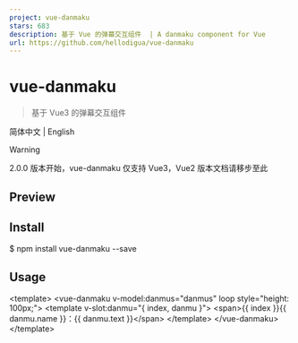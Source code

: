 ```yaml
---
project: vue-danmaku
stars: 683
description: 基于 Vue 的弹幕交互组件  | A danmaku component for Vue
url: https://github.com/hellodigua/vue-danmaku
---
```


vue-danmaku
===========

> 基于 Vue3 的弹幕交互组件

简体中文 | English

Warning

2.0.0 版本开始，vue-danmaku 仅支持 Vue3，Vue2 版本文档请移步至此

Preview
-------

Install
-------

$ npm install vue-danmaku --save

Usage
-----

<template\>
  <vue-danmaku v-model:danmus\="danmus" loop style\="height: 100px;"\>
    <template v-slot:danmu\="{ index, danmu }"\>
      <span\>{{ index }}{{ danmu.name }}：{{ danmu.text }}</span\>
    </template\>
  </vue-danmaku\>
</template\>

<script setup>
import vueDanmaku from 'vue-danmaku'
const danmus \= ref(\[
  { name: 'a', text: 'aaa' },
  { name: 'b', text: 'bbb' },
\])
</script\>

Attributes
----------

参数

说明

类型

可选值

默认值

danmus

弹幕元素列表，支持纯文本或者自定义对象(支持 v-model)

Array

字符串或对象

\[\]

channels

轨道数量

Number

0

autoplay

是否自动播放

Boolean

true

loop

是否开启弹幕循环

Boolean

false

loopOnly

是否开启弹幕循环时避免重复弹幕

Boolean

false

speeds

弹幕速度（每秒移动的像素数）

Number

200

debounce

弹幕刷新频率(ms)

Number

100

randomChannel

随机选择轨道插入

Boolean

false

isSuspend

是否开启弹幕悬浮暂停（试验型功能）

Boolean

false

top

弹幕垂直间距(px)

Number

4

right

弹幕水平间距(px)

Number

0

performanceMode

是否开启性能模式（默认使用 requestAnimationFrame 代替 CSS 动画）

Boolean

true

zIndex

弹幕层级

Number

10

autoResize

是否自动监听容器大小变化以重新计算弹幕位置

Boolean

true

mirror

是否开启镜像模式（弹幕从左向右移动）

Boolean

false

-   注 1：channels 为 0，则轨道数为容器可容纳最高轨道数
-   注 2：danmus 初始化后如果为空，则 autoplay 失效。因此对于异步加载的弹幕数据，需要手动调用 `refName.value.play()` 进行播放
-   注 3：弹幕刷新频率为每隔多长时间插入一条弹幕
-   注 4：性能模式默认使用 requestAnimationFrame 代替 CSS 动画，在浏览器不开启硬件加速时，FPS 会非常稳定

Methods
-------

通过以下方式调用：

<vue-danmaku ref\="danmakuRef"\>
  <template #danmu\="{ danmu }"\>{{ danmu }}</template\>
</vue-danmaku\>

setup() {
  const danmakuRef \= ref(null)

  danmakuRef.value.play()
}

方法名

说明

参数

play()

开始/继续播放

\-

pause()

暂停弹幕播放

\-

stop()

停止播放并清空弹幕

\-

show()

弹幕显示

\-

hide()

弹幕隐藏

\-

reset()

重置配置

\-

resize()

容器尺寸改变时重新计算滚动距离

\-

addDanmu(danmu, position)

发送弹幕（统一方法，可指定插入位置）

danmu 数据，可以是字符串或对象；position: 当前插入的位置 'current','end'，默认为'current'

insert(danmu)

绘制弹幕（实时插入，不进行数据绑定）

danmu 数据，可以是字符串或对象

getPlayState()

获得当前播放状态

getMaxChannels()

获得当前最大轨道数

-   注 1：push 和 add 方法已废弃，请使用 addDanmu 代替
-   注 2：insert 跟 addDanmu 的区别在于，insert 不存储于内部变量，而是直接插入 DOM，适用于直播等场景

Events
------

事件名

说明

返回值

list-end

所有弹幕插入完毕

\-

play-end

所有弹幕播放完成（已滚出屏幕）

index（最后一个弹幕的下标）

dm-over

开启弹幕悬浮暂停时，当进入弹幕，暂停时触发

触发的弹幕对象元素

dm-out

开启弹幕悬浮暂停时，当离开弹幕，恢复滚动时触发

触发的弹幕对象元素

dm-click

弹幕被点击时触发

{el, index, danmu, event}

dm-remove

弹幕被移除时触发

{el, index, danmu}

error

发生错误时触发

{message, code}

讨论交流和 BUG 反馈
------------

这个 QA 文档 收集了一些常见问题，可以做阅读参考

也可以给本项目 提交 issue

如果 vue-danmaku 帮助到了你，欢迎 star ヾ(_ゝ ω・_)ノ
